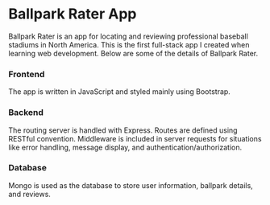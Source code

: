 # Ballpark Rater App

Ballpark Rater is an app for locating and reviewing professional baseball stadiums in North America. This is the first full-stack app I created when learning web development. Below are some of the details of Ballpark Rater.

### Frontend

The app is written in JavaScript and styled mainly using Bootstrap.

### Backend

The routing server is handled with Express. Routes are defined using RESTful convention. Middleware is included in server requests for situations like error handling, message display, and authentication/authorization.

### Database

Mongo is used as the database to store user information, ballpark details, and reviews.
